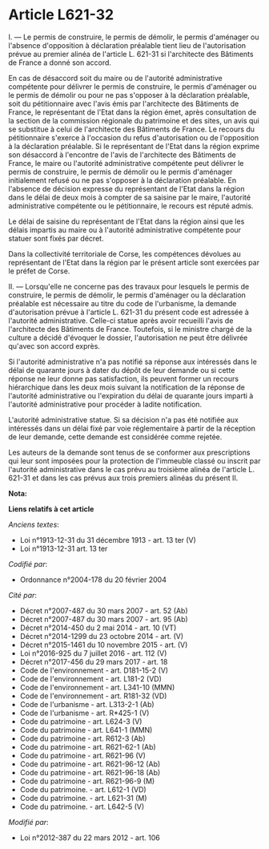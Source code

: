# Article L621-32

I. ― Le permis de construire, le permis de démolir, le permis d'aménager ou l'absence d'opposition à déclaration préalable
tient lieu de l'autorisation prévue au premier alinéa de l'article L. 621-31 si l'architecte des Bâtiments de France a donné
son accord. 

En cas de désaccord soit du maire ou de l'autorité administrative compétente pour délivrer le permis de construire, le permis
d'aménager ou le permis de démolir ou pour ne pas s'opposer à la déclaration préalable, soit du pétitionnaire avec l'avis
émis par l'architecte des Bâtiments de France, le représentant de l'Etat dans la région émet, après consultation de la
section de la commission régionale du patrimoine et des sites, un avis qui se substitue à celui de l'architecte des Bâtiments
de France. Le recours du pétitionnaire s'exerce à l'occasion du refus d'autorisation ou de l'opposition à la déclaration
préalable. Si le représentant de l'Etat dans la région exprime son désaccord à l'encontre de l'avis de l'architecte des
Bâtiments de France, le maire ou l'autorité administrative compétente peut délivrer le permis de construire, le permis de
démolir ou le permis d'aménager initialement refusé ou ne pas s'opposer à la déclaration préalable. En l'absence de décision
expresse du représentant de l'Etat dans la région dans le délai de deux mois à compter de sa saisine par le maire, l'autorité
administrative compétente ou le pétitionnaire, le recours est réputé admis. 

Le délai de saisine du représentant de l'Etat dans la région ainsi que les délais impartis au maire ou à l'autorité
administrative compétente pour statuer sont fixés par décret. 

Dans la collectivité territoriale de Corse, les compétences dévolues au représentant de l'Etat dans la région par le présent
article sont exercées par le préfet de Corse. 

II. ― Lorsqu'elle ne concerne pas des travaux pour lesquels le permis de construire, le permis de démolir, le permis
d'aménager ou la déclaration préalable est nécessaire au titre du code de l'urbanisme, la demande d'autorisation prévue à
l'article L. 621-31 du présent code est adressée à l'autorité administrative. Celle-ci statue après avoir recueilli l'avis de
l'architecte des Bâtiments de France. Toutefois, si le ministre chargé de la culture a décidé d'évoquer le dossier,
l'autorisation ne peut être délivrée qu'avec son accord exprès. 

Si l'autorité administrative n'a pas notifié sa réponse aux intéressés dans le délai de quarante jours à dater du dépôt de
leur demande ou si cette réponse ne leur donne pas satisfaction, ils peuvent former un recours hiérarchique dans les deux
mois suivant la notification de la réponse de l'autorité administrative ou l'expiration du délai de quarante jours imparti à
l'autorité administrative pour procéder à ladite notification. 

L'autorité administrative statue. Si sa décision n'a pas été notifiée aux intéressés dans un délai fixé par voie
réglementaire à partir de la réception de leur demande, cette demande est considérée comme rejetée. 

Les auteurs de la demande sont tenus de se conformer aux prescriptions qui leur sont imposées pour la protection de
l'immeuble classé ou inscrit par l'autorité administrative dans le cas prévu au troisième alinéa de l'article L. 621-31 et
dans les cas prévus aux trois premiers alinéas du présent II.

**Nota:**



**Liens relatifs à cet article**

_Anciens textes_:

  - Loi n°1913-12-31 du 31 décembre 1913 - art. 13 ter (V)
  - Loi n°1913-12-31 art. 13 ter

_Codifié par_:

  - Ordonnance n°2004-178 du 20 février 2004

_Cité par_:

  - Décret n°2007-487 du 30 mars 2007 - art. 52 (Ab)
  - Décret n°2007-487 du 30 mars 2007 - art. 95 (Ab)
  - Décret n°2014-450 du 2 mai 2014 - art. 10 (VT)
  - Décret n°2014-1299 du 23 octobre 2014 - art. (V)
  - Décret n°2015-1461 du 10 novembre 2015 - art. (V)
  - Loi n°2016-925 du 7 juillet 2016 - art. 112 (V)
  - Décret n°2017-456 du 29 mars 2017 - art. 18
  - Code de l'environnement - art. D181-15-2 (V)
  - Code de l'environnement - art. L181-2 (VD)
  - Code de l'environnement - art. L341-10 (MMN)
  - Code de l'environnement - art. R181-32 (VD)
  - Code de l'urbanisme - art. L313-2-1 (Ab)
  - Code de l'urbanisme - art. R*425-1 (V)
  - Code du patrimoine - art. L624-3 (V)
  - Code du patrimoine - art. L641-1 (MMN)
  - Code du patrimoine - art. R612-3 (Ab)
  - Code du patrimoine - art. R621-62-1 (Ab)
  - Code du patrimoine - art. R621-96 (V)
  - Code du patrimoine - art. R621-96-12 (Ab)
  - Code du patrimoine - art. R621-96-18 (Ab)
  - Code du patrimoine - art. R621-96-9 (M)
  - Code du patrimoine. - art. L612-1 (VD)
  - Code du patrimoine. - art. L621-31 (M)
  - Code du patrimoine. - art. L642-5 (V)

_Modifié par_:

  - Loi n°2012-387 du 22 mars 2012 - art. 106
